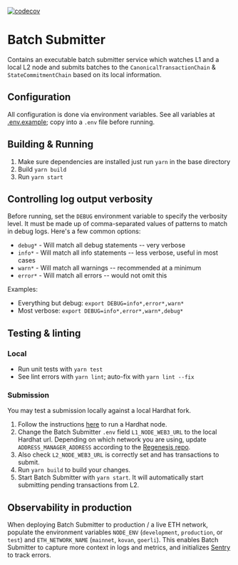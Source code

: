 [![codecov](https://codecov.io/gh/ethereum-optimism/optimism/branch/master/graph/badge.svg?token=0VTG7PG7YR&flag=batch-submitter)](https://codecov.io/gh/ethereum-optimism/optimism)
# Batch Submitter

Contains an executable batch submitter service which watches L1 and a local L2 node and submits batches to the
`CanonicalTransactionChain` & `StateCommitmentChain` based on its local information.

## Configuration
All configuration is done via environment variables. See all variables at [.env.example](.env.example); copy into a `.env` file before running.

## Building & Running
1. Make sure dependencies are installed just run `yarn` in the base directory
2. Build `yarn build`
3. Run `yarn start`

## Controlling log output verbosity
Before running, set the `DEBUG` environment variable to specify the verbosity level. It must be made up of comma-separated values of patterns to match in debug logs. Here's a few common options:
* `debug*` - Will match all debug statements -- very verbose
* `info*` - Will match all info statements -- less verbose, useful in most cases
* `warn*` - Will match all warnings -- recommended at a minimum
* `error*` - Will match all errors -- would not omit this

Examples:
* Everything but debug: `export DEBUG=info*,error*,warn*`
* Most verbose: `export DEBUG=info*,error*,warn*,debug*`

## Testing & linting

### Local

- Run unit tests with `yarn test`
- See lint errors with `yarn lint`; auto-fix with `yarn lint --fix`

### Submission

You may test a submission locally against a local Hardhat fork.

1. Follow the instructions [here](https://github.com/ethereum-optimism/hardhat) to run a Hardhat node.
2. Change the Batch Submitter `.env` field `L1_NODE_WEB3_URL` to the local Hardhat url. Depending on which network you are using, update `ADDRESS_MANAGER_ADDRESS` according to the [Regenesis repo](https://github.com/ethereum-optimism/regenesis).
3. Also check `L2_NODE_WEB3_URL` is correctly set and has transactions to submit.
3. Run `yarn build` to build your changes.
4. Start Batch Submitter with `yarn start`. It will automatically start submitting pending transactions from L2.

## Observability in production

When deploying Batch Submitter to production / a live ETH network, populate the environment variables `NODE_ENV` (`development`, `production`, or `test`) and `ETH_NETWORK_NAME` (`mainnet`, `kovan`, `goerli`). This enables Batch Submitter to capture more context in logs and metrics, and initializes [Sentry](https://docs.sentry.io/platforms/node/) to track errors.
